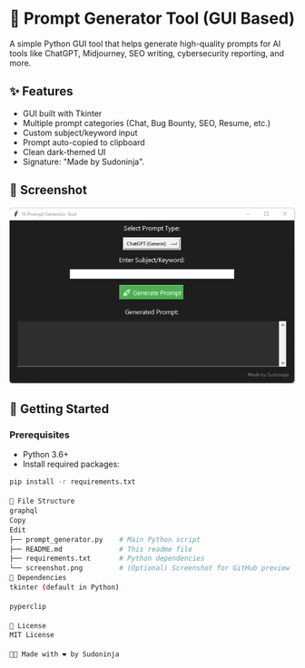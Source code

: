 # 🧠 Prompt Generator Tool (GUI Based)

A simple Python GUI tool that helps generate high-quality prompts for AI tools like ChatGPT, Midjourney, SEO writing, cybersecurity reporting, and more.

## ✨ Features

- GUI built with Tkinter
- Multiple prompt categories (Chat, Bug Bounty, SEO, Resume, etc.)
- Custom subject/keyword input
- Prompt auto-copied to clipboard
- Clean dark-themed UI
- Signature: "Made by Sudoninja".

## 📸 Screenshot

![Prompt Generator Screenshot](1.png)

## 🚀 Getting Started

### Prerequisites

- Python 3.6+
- Install required packages:

```bash
pip install -r requirements.txt

📂 File Structure
graphql
Copy
Edit
├── prompt_generator.py    # Main Python script
├── README.md              # This readme file
├── requirements.txt       # Python dependencies
└── screenshot.png         # (Optional) Screenshot for GitHub preview
🔧 Dependencies
tkinter (default in Python)

pyperclip

📃 License
MIT License

🧑‍💻 Made with ❤️ by Sudoninja
